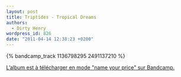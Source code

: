 ```yaml
---
layout: post
title: Triptides - Tropical Dreams
authors:
  - Dirty Henry
wordpress_id: 826
date: "2011-04-14 12:38:23 +0200"
---
```


{% bandcamp_track 1136798295 2491137210 %}

[L’album est à télécharger en mode "name your price" sur Bandcamp.](http://triptides.bandcamp.com/album/tropical-dreams)
